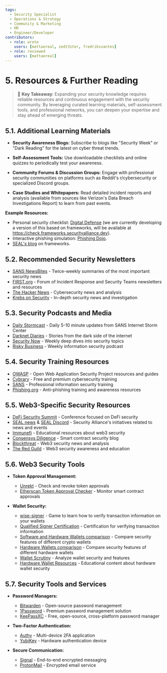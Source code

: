 ```yaml
---
tags:
  - Security Specialist
  - Operations & Strategy
  - Community & Marketing
  - HR
  - Engineer/Developer
contributors:
  - role: wrote
    users: [mattaereal, zedt3ster, fredriksvantes]
  - role: reviewed
    users: [mattaereal]
---
```


# 5. Resources & Further Reading

> 🔑 **Key Takeaway**: Expanding your security knowledge requires reliable resources and continuous engagement with the security community. By leveraging curated learning materials, self-assessment tools, and professional networks, you can deepen your expertise and stay ahead of emerging threats.

## 5.1. Additional Learning Materials

- **Security Awareness Blogs:**
Subscribe to blogs like "Security Week" or "Dark Reading" for the latest on cyber threat trends.

- **Self-Assessment Tools:**
Use downloadable checklists and online quizzes to periodically test your awareness.

- **Community Forums & Discussion Groups:**
Engage with professional security communities on platforms such as Reddit's r/cybersecurity or specialized Discord groups.

- **Case Studies and Whitepapers:**
Read detailed incident reports and analysis (available from sources like Verizon's Data Breach Investigations Report) to learn from past events.

**Example Resources:**

- Personal security checklist: [Digital Defense](https://digital-defense.io) (we are currently developing a version of this based on frameworks, will be available at https://check.frameworks.securityalliance.dev).
- Interactive phishing simulation: [Phishing Dojo](https://phishing.therektgames.com).
- [SEAL's blog](https://securityalliance.org/news) on frameworks.

## 5.2. Recommended Security Newsletters

- [SANS NewsBites](https://www.sans.org/newsletters/newsbites/) - Twice-weekly summaries of the most important security news
- [FIRST.org](https://www.first.org/) - Forum of Incident Response and Security Teams newsletters and resources
- [The Hacker News](https://thehackernews.com/) - Cybersecurity news and analysis
- [Krebs on Security](https://krebsonsecurity.com/) - In-depth security news and investigation

## 5.3. Security Podcasts and Media

- [Daily Stormcast](https://isc.sans.edu/podcast.html) - Daily 5-10 minute updates from SANS Internet Storm Center
- [Darknet Diaries](https://darknetdiaries.com/) - Stories from the dark side of the internet
- [Security Now](https://twit.tv/shows/security-now) - Weekly deep dives into security topics
- [Risky Business](https://risky.biz/) - Weekly information security podcast

## 5.4. Security Training Resources

- [OWASP](https://owasp.org/) - Open Web Application Security Project resources and guides
- [Cybrary](https://www.cybrary.it/) - Free and premium cybersecurity training
- [SANS](https://www.sans.org/) - Professional information security training
- [Phishing.org](https://www.phishing.org/) - Anti-phishing training and awareness resources

## 5.5. Web3-Specific Security Resources

- [DeFi Security Summit](https://defisecuritysummit.org/) - Conference focused on DeFi security
- [SEAL news](https://securityalliance.org/news) & [SEAL Discord](https://discord.gg/seal) - Security Alliance's initiatives related to news and events
- [Immunefi](https://immunefi.com/learn/) - Educational resources about web3 security
- [Consensys Diligence](https://consensys.io/diligence/blog/) - Smart contract security blog
- [Blockthreat](https://blockthreat.io/) - Web3 security news and analysis
- [The Red Guild](https://blog.theredguild.org/) - Web3 security awareness and education

## 5.6. Web3 Security Tools

- **Token Approval Management:**
  - [Unrekt](https://app.unrekt.net/) - Check and revoke token approvals
  - [Etherscan Token Approval Checker](https://etherscan.io/tokenapprovalchecker) - Monitor smart contract approvals

- **Wallet Security:**
  - [wise-signer](https://wise-signer.cyfrin.io/) - Game to learn how to verify transaction information on your wallets
  - [Qualified Signer Certification](https://updraft.cyfrin.io/certifications/qualified-web3-signer) - Certification for verifying transaction information
  - [Software and Hardware Wallets comparison](https://wallet.page) - Compare security features of different crypto wallets
  - [Hardware Wallets comparison](https://www.hardware-wallets.net/) - Compare security features of different hardware wallets  
  - [Wallet Scrutiny](https://walletscrutiny.com/) - Analyze wallet security and features
  - [Hardware Wallet Resources](https://trezor.io/learn) - Educational content about hardware wallet security

## 5.7. Security Tools and Services

- **Password Managers:**
  - [Bitwarden](https://bitwarden.com/) - Open-source password management
  - [1Password](https://1password.com/) - Premium password management solution
  - [KeePassXC](https://keepassxc.org/) - Free, open-source, cross-platform password manager

- **Two-Factor Authentication:**
  - [Authy](https://authy.com/) - Multi-device 2FA application
  - [YubiKey](https://www.yubico.com/) - Hardware authentication device

- **Secure Communication:**
  - [Signal](https://signal.org/) - End-to-end encrypted messaging
  - [ProtonMail](https://protonmail.com/) - Encrypted email service
